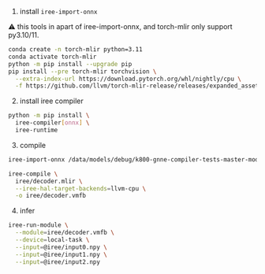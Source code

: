 
1. install `iree-import-onnx`

⚠️ this tools in apart of iree-import-onnx, and torch-mlir only support py3.10/11.

```sh
conda create -n torch-mlir python=3.11
conda activate torch-mlir
python -m pip install --upgrade pip
pip install --pre torch-mlir torchvision \
  --extra-index-url https://download.pytorch.org/whl/nightly/cpu \
  -f https://github.com/llvm/torch-mlir-release/releases/expanded_assets/dev-wheels
```

2. install iree compiler

```sh
python -m pip install \
  iree-compiler[onnx] \
  iree-runtime
```


3. compile

```sh
iree-import-onnx /data/models/debug/k800-gnne-compiler-tests-master-models-llama-llama-65b-without-past/models/llama/llama-65b-without-past/decoder-merge-0.onnx -o iree/decoder.mlir

iree-compile \
  iree/decoder.mlir \
  --iree-hal-target-backends=llvm-cpu \
  -o iree/decoder.vmfb

```

4. infer

```sh
iree-run-module \
  --module=iree/decoder.vmfb \
  --device=local-task \
  --input=@iree/input0.npy \
  --input=@iree/input1.npy \
  --input=@iree/input2.npy
```